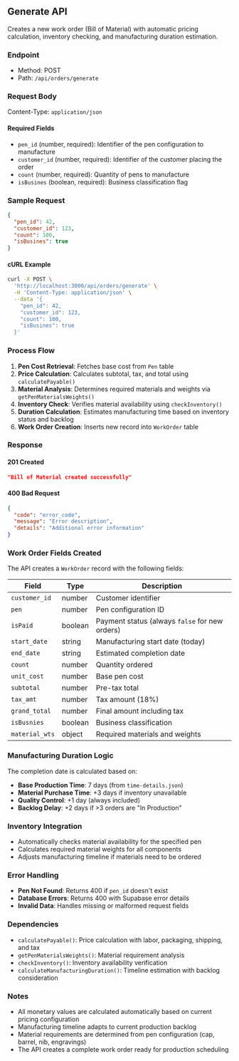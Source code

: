 ## Generate API

Creates a new work order (Bill of Material) with automatic pricing calculation, inventory checking, and manufacturing duration estimation.

### Endpoint
- Method: POST
- Path: `/api/orders/generate`

### Request Body
Content-Type: `application/json`

#### Required Fields
- `pen_id` (number, required): Identifier of the pen configuration to manufacture
- `customer_id` (number, required): Identifier of the customer placing the order
- `count` (number, required): Quantity of pens to manufacture
- `isBusines` (boolean, required): Business classification flag

### Sample Request
```json
{
  "pen_id": 42,
  "customer_id": 123,
  "count": 100,
  "isBusines": true
}
```

#### cURL Example
```bash
curl -X POST \
  'http://localhost:3000/api/orders/generate' \
  -H 'Content-Type: application/json' \
  --data '{
    "pen_id": 42,
    "customer_id": 123,
    "count": 100,
    "isBusines": true
  }'
```

### Process Flow

1. **Pen Cost Retrieval**: Fetches base cost from `Pen` table
2. **Price Calculation**: Calculates subtotal, tax, and total using `calculatePayable()`
3. **Material Analysis**: Determines required materials and weights via `getPenMaterialsWeights()`
4. **Inventory Check**: Verifies material availability using `checkInventory()`
5. **Duration Calculation**: Estimates manufacturing time based on inventory status and backlog
6. **Work Order Creation**: Inserts new record into `WorkOrder` table

### Response

#### 201 Created
```json
"Bill of Material created successfully"
```

#### 400 Bad Request
```json
{
  "code": "error_code",
  "message": "Error description",
  "details": "Additional error information"
}
```

### Work Order Fields Created

The API creates a `WorkOrder` record with the following fields:

| Field | Type | Description |
|-------|------|-------------|
| `customer_id` | number | Customer identifier |
| `pen` | number | Pen configuration ID |
| `isPaid` | boolean | Payment status (always `false` for new orders) |
| `start_date` | string | Manufacturing start date (today) |
| `end_date` | string | Estimated completion date |
| `count` | number | Quantity ordered |
| `unit_cost` | number | Base pen cost |
| `subtotal` | number | Pre-tax total |
| `tax_amt` | number | Tax amount (18%) |
| `grand_total` | number | Final amount including tax |
| `isBusnies` | boolean | Business classification |
| `material_wts` | object | Required materials and weights |

### Manufacturing Duration Logic

The completion date is calculated based on:

- **Base Production Time**: 7 days (from `time-details.json`)
- **Material Purchase Time**: +3 days if inventory unavailable
- **Quality Control**: +1 day (always included)
- **Backlog Delay**: +2 days if >3 orders are "In Production"

### Inventory Integration

- Automatically checks material availability for the specified pen
- Calculates required material weights for all components
- Adjusts manufacturing timeline if materials need to be ordered

### Error Handling

- **Pen Not Found**: Returns 400 if `pen_id` doesn't exist
- **Database Errors**: Returns 400 with Supabase error details
- **Invalid Data**: Handles missing or malformed request fields

### Dependencies

- `calculatePayable()`: Price calculation with labor, packaging, shipping, and tax
- `getPenMaterialsWeights()`: Material requirement analysis
- `checkInventory()`: Inventory availability verification
- `calculateManufacturingDuration()`: Timeline estimation with backlog consideration

### Notes

- All monetary values are calculated automatically based on current pricing configuration
- Manufacturing timeline adapts to current production backlog
- Material requirements are determined from pen configuration (cap, barrel, nib, engravings)
- The API creates a complete work order ready for production scheduling
